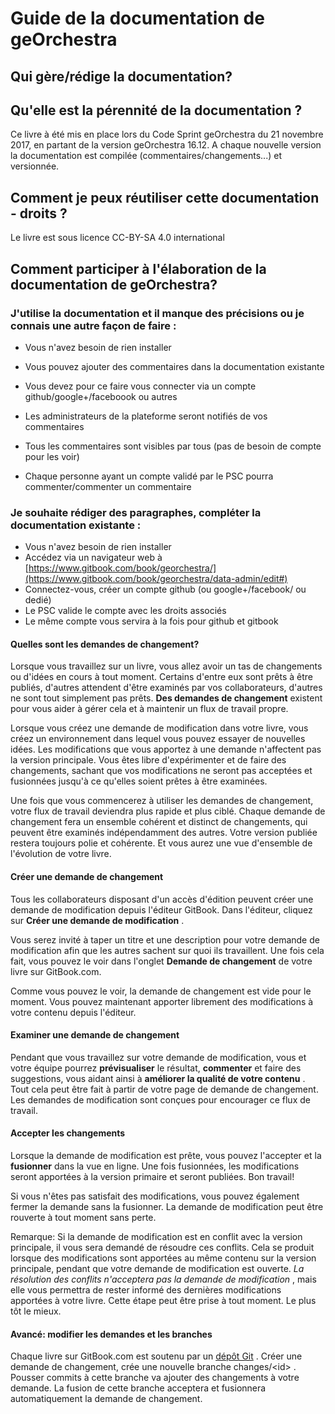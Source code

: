 # Guide de la documentation de geOrchestra

## Qui gère/rédige la documentation?

## Qu'elle est la pérennité de la documentation ?

Ce livre à été mis en place lors du Code Sprint geOrchestra du 21 novembre 2017, en partant de la version geOrchestra 16.12. A chaque nouvelle version la documentation est compilée \(commentaires/changements...\) et versionnée.

## Comment je peux réutiliser cette documentation - droits ?

Le livre est sous licence CC-BY-SA 4.0 international 

## Comment participer à l'élaboration de la documentation de geOrchestra?

### J'utilise la documentation et il manque des précisions ou je connais une autre façon de faire :

* Vous n'avez besoin de rien installer

* Vous pouvez ajouter des commentaires dans la documentation existante

* Vous devez pour ce faire vous connecter via un compte github/google+/faceboook ou autres

* Les administrateurs de la plateforme seront notifiés de vos commentaires

* Tous les commentaires sont visibles par tous \(pas de besoin de compte pour les voir\)

* Chaque personne ayant un compte validé par le PSC pourra commenter/commenter un commentaire 

### Je souhaite rédiger des paragraphes, compléter la documentation existante :

* Vous n'avez besoin de rien installer 
* Accédez via un navigateur web à [https://www.gitbook.com/book/georchestra/](https://www.gitbook.com/book/georchestra/data-admin/edit#)
* Connectez-vous, créer un compte github \(ou google+/facebook/ ou dedié\) 
* Le PSC valide le compte avec les droits associés 
* Le même compte vous servira à la fois pour github et gitbook

#### Quelles sont les demandes de changement?

Lorsque vous travaillez sur un livre, vous allez avoir un tas de changements ou d'idées en cours à tout moment. Certains d'entre eux sont prêts à être publiés, d'autres attendent d'être examinés par vos collaborateurs, d'autres ne sont tout simplement pas prêts. **Des demandes de changement** existent pour vous aider à gérer cela et à maintenir un flux de travail propre.

Lorsque vous créez une demande de modification dans votre livre, vous créez un environnement dans lequel vous pouvez essayer de nouvelles idées. Les modifications que vous apportez à une demande n'affectent pas la version principale. Vous êtes libre d'expérimenter et de faire des changements, sachant que vos modifications ne seront pas acceptées et fusionnées jusqu'à ce qu'elles soient prêtes à être examinées.

Une fois que vous commencerez à utiliser les demandes de changement, votre flux de travail deviendra plus rapide et plus ciblé. Chaque demande de changement fera un ensemble cohérent et distinct de changements, qui peuvent être examinés indépendamment des autres. Votre version publiée restera toujours polie et cohérente. Et vous aurez une vue d'ensemble de l'évolution de votre livre.

#### Créer une demande de changement

Tous les collaborateurs disposant d'un accès d'édition peuvent créer une demande de modification depuis l'éditeur GitBook. Dans l'éditeur, cliquez sur **Créer une demande de modification** .

Vous serez invité à taper un titre et une description pour votre demande de modification afin que les autres sachent sur quoi ils travaillent. Une fois cela fait, vous pouvez le voir dans l'onglet **Demande de changement** de votre livre sur GitBook.com.

Comme vous pouvez le voir, la demande de changement est vide pour le moment. Vous pouvez maintenant apporter librement des modifications à votre contenu depuis l'éditeur.

#### Examiner une demande de changement

Pendant que vous travaillez sur votre demande de modification, vous et votre équipe pourrez **prévisualiser** le résultat, **commenter** et faire des suggestions, vous aidant ainsi à **améliorer la qualité de votre contenu** . Tout cela peut être fait à partir de votre page de demande de changement. Les demandes de modification sont conçues pour encourager ce flux de travail.

#### Accepter les changements

Lorsque la demande de modification est prête, vous pouvez l'accepter et la **fusionner** dans la vue en ligne. Une fois fusionnées, les modifications seront apportées à la version primaire et seront publiées. Bon travail!

Si vous n'êtes pas satisfait des modifications, vous pouvez également fermer la demande sans la fusionner. La demande de modification peut être rouverte à tout moment sans perte.

Remarque: Si la demande de modification est en conflit avec la version principale, il vous sera demandé de résoudre ces conflits. Cela se produit lorsque des modifications sont apportées au même contenu sur la version principale, pendant que votre demande de modification est ouverte. _La résolution des conflits n'acceptera pas la demande de modification_ , mais elle vous permettra de rester informé des dernières modifications apportées à votre livre. Cette étape peut être prise à tout moment. Le plus tôt le mieux.

#### Avancé: modifier les demandes et les branches

Chaque livre sur GitBook.com est soutenu par un [dépôt Git](https://translate.googleusercontent.com/translate_c?depth=1&hl=fr&ie=UTF8&prev=_t&rurl=translate.google.com&sl=en&sp=nmt4&tl=fr&u=https://help.gitbook.com/books/how-can-i-use-git.html&usg=ALkJrhgIEDdsbMhkkXpD3ZCdexkfzzvIKg) . Créer une demande de changement, crée une nouvelle branche changes/&lt;id&gt; . Pousser commits à cette branche va  ajouter des changements à votre demande. La fusion de cette branche acceptera et fusionnera automatiquement la demande de changement.


